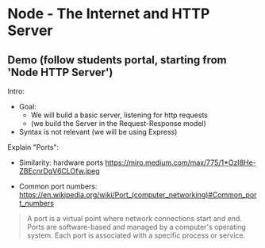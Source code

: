 
# Node - The Internet and HTTP Server


<!-- 

- Part 1: Skip all (we have already covered all this content) untill 'Why would I use a backend?'

- Part 2: demo (do not do codealong)

-->

## Demo (follow students portal, starting from 'Node HTTP Server')

Intro:
- Goal:
  - We will build a basic server, listening for http requests
  - (we build the Server in the Request-Response model)
- Syntax is not relevant (we will be using Express)
  <!-- @Luis: ask students not to codealong for this example  -->


Explain "Ports":

- Similarity: hardware ports
  https://miro.medium.com/max/775/1*OzI8He-ZBEcnrDgV6CLOfw.jpeg

- Common port numbers:
  https://en.wikipedia.org/wiki/Port_(computer_networking)#Common_port_numbers

> A port is a virtual point where network connections start and end. 
> Ports are software-based and managed by a computer's operating system. 
> Each port is associated with a specific process or service.




